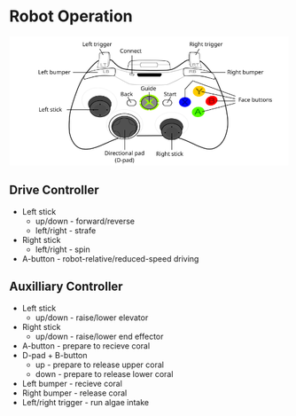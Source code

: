# Robot Operation
<img src="360_controller.png" width="660px"/>

## Drive Controller
* Left stick
  * up/down - forward/reverse
  * left/right - strafe
* Right stick
  * left/right - spin
* A-button - robot-relative/reduced-speed driving

## Auxilliary Controller
* Left stick
  * up/down - raise/lower elevator
* Right stick
  * up/down - raise/lower end effector
* A-button - prepare to recieve coral
* D-pad + B-button
  * up - prepare to release upper coral
  * down - prepare to release lower coral
* Left bumper - recieve coral
* Right bumper - release coral
* Left/right trigger - run algae intake
